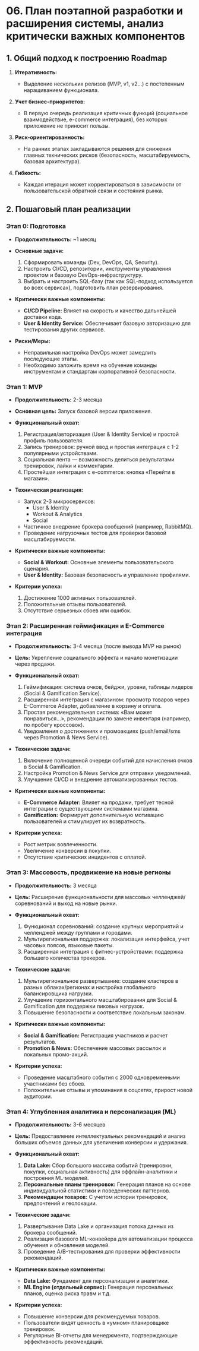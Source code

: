 # 06. План поэтапной разработки и расширения системы, анализ критически важных компонентов


## 1. Общий подход к построению Roadmap

1. **Итеративность:**  
   - Выделение нескольких релизов (MVP, v1, v2...) с постепенным наращиванием функционала.

2. **Учет бизнес-приоритетов:**  
   - В первую очередь реализация критичных функций (социальное взаимодействие, e-commerce интеграция), без которых приложение не приносит пользы.

3. **Риск-ориентированность:**  
   - На ранних этапах закладываются решения для снижения главных технических рисков (безопасность, масштабируемость, базовая архитектура).

4. **Гибкость:**  
   - Каждая итерация может корректироваться в зависимости от пользовательской обратной связи и состояния рынка.


## 2. Пошаговый план реализации

### Этап 0: Подготовка

- **Продолжительность:** ~1 месяц  
- **Основные задачи:**
  1. Сформировать команды (Dev, DevOps, QA, Security).
  2. Настроить CI/CD, репозитории, инструменты управления проектом и базовую DevOps-инфраструктуру.
  3. Выбрать и настроить SQL-базу (так как SQL-подход используется во всех сервисах), подготовить план резервирования.

- **Критически важные компоненты:**
  - **CI/CD Pipeline:** Влияет на скорость и качество дальнейшей доставки кода.
  - **User & Identity Service:** Обеспечивает базовую авторизацию для тестирования других сервисов.

- **Риски/Меры:**
  - Неправильная настройка DevOps может замедлить последующие этапы.
  - Необходимо заложить время на обучение команды инструментам и стандартам корпоративной безопасности.


### Этап 1: MVP

- **Продолжительность:** 2-3 месяца  
- **Основная цель:** Запуск базовой версии приложения.

- **Функциональный охват:**
  1. Регистрация/авторизация (User & Identity Service) и простой профиль пользователя.
  2. Запись тренировок: ручной ввод и простая интеграция с 1-2 популярными устройствами.
  3. Социальная лента — возможность делиться результатами тренировок, лайки и комментарии.
  4. Простейшая интеграция с e-commerce: кнопка «Перейти в магазин».

- **Техническая реализация:**
  - Запуск 2-3 микросервисов:
    - User & Identity
    - Workout & Analytics
    - Social
  - Частичное внедрение брокера сообщений (например, RabbitMQ).
  - Проведение нагрузочных тестов для проверки базовой масштабируемости.

- **Критически важные компоненты:**
  - **Social & Workout:** Основные элементы пользовательского сценария.
  - **User & Identity:** Базовая безопасность и управление профилями.

- **Критерии успеха:**
  1. Достижение 1000 активных пользователей.
  2. Положительные отзывы пользователей.
  3. Отсутствие серьезных сбоев или ошибок.


### Этап 2: Расширенная геймификация и E-Commerce интеграция

- **Продолжительность:** 3-4 месяца (после вывода MVP на рынок)  
- **Цель:** Укрепление социального эффекта и начало монетизации через продажи.

- **Функциональный охват:**
  1. Геймификация: система очков, бейджи, уровни, таблицы лидеров (Social & Gamification Service).
  2. Расширенная интеграция с магазином: просмотр товаров через E-Commerce Adapter, добавление в корзину и оплата.
  3. Простая рекомендательная система: «Вам может понравиться…», рекомендации по замене инвентаря (например, по пробегу кроссовок).
  4. Уведомления о достижениях и промоакциях (push/email/sms через Promotion & News Service).

- **Технические задачи:**
  1. Включение полноценной очереди событий для начисления очков в Social & Gamification.
  2. Настройка Promotion & News Service для отправки уведомлений.
  3. Улучшение CI/CD и внедрение автоматизированных тестов.

- **Критически важные компоненты:**
  - **E-Commerce Adapter:** Влияет на продажи, требует тесной интеграции с существующими системами магазина.
  - **Gamification:** Формирует дополнительную мотивацию пользователей и стимулирует их возвратность.

- **Критерии успеха:**
  - Рост метрик вовлеченности.
  - Увеличение конверсии в покупки.
  - Отсутствие критических инцидентов с оплатой.


### Этап 3: Массовость, продвижение на новые регионы

- **Продолжительность:** 3 месяца  
- **Цель:** Расширение функциональности для массовых челленджей/соревнований и выход на новые рынки.

- **Функциональный охват:**
  1. Функционал соревнований: создание крупных мероприятий и челленджей между группами и городами.
  2. Мультирегиональная поддержка: локализация интерфейса, учет часовых поясов, языковые пакеты.
  3. Расширенная интеграция с фитнес-устройствами: поддержка большего количества трекеров.

- **Технические задачи:**
  1. Мультирегиональное развертывание: создание кластеров в разных облаках/регионах и настройка глобального балансировщика нагрузки.
  2. Улучшение горизонтального масштабирования для Social & Gamification для поддержки пиковых нагрузок.
  3. Повышение безопасности и соответствие локальным законам.

- **Критически важные компоненты:**
  - **Social & Gamification:** Регистрация участников и расчет результатов.
  - **Promotion & News:** Обеспечение массовых рассылок и локальных промо-акций.

- **Критерии успеха:**
  - Проведение масштабного события с 2000 одновременными участниками без сбоев.
  - Положительные отзывы и упоминания в соцсетях, прирост новой аудитории.


### Этап 4: Углубленная аналитика и персонализация (ML)

- **Продолжительность:** 3-6 месяцев  
- **Цель:** Предоставление интеллектуальных рекомендаций и анализ больших объемов данных для увеличения конверсии и удержания.

- **Функциональный охват:**
  1. **Data Lake:** Сбор большого массива событий (тренировки, покупки, социальная активность) для оффлайн-аналитики и построения ML-моделей.
  2. **Персональные планы тренировок:** Генерация планов на основе индивидуальной статистики и поведенческих паттернов.
  3. **Рекомендации товаров:** С учетом истории тренировок, предпочтений и геолокации.

- **Технические задачи:**
  1. Развертывание Data Lake и организация потока данных из брокера сообщений.
  2. Реализация базового ML-конвейера для автоматизации процесса обучения и обновления моделей.
  3. Проведение A/B-тестирования для проверки эффективности рекомендаций.

- **Критически важные компоненты:**
  - **Data Lake:** Фундамент для персонализации и аналитики.
  - **ML Engine (отдельный сервис):** Генерация персональных планов, оценка риска травм и т.д.

- **Критерии успеха:**
  - Повышение конверсии для рекомендуемых товаров.
  - Пользователи видят ценность в «умном» планировщике тренировок.
  - Регулярные BI-отчеты для менеджмента, подтверждающие эффективность рекомендаций.
